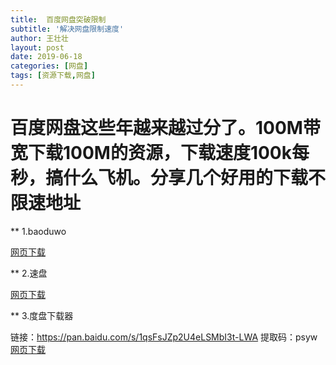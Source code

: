 ```yaml
---
title:  百度网盘突破限制
subtitle: '解决网盘限制速度'
author: 王壮壮
layout: post
date: 2019-06-18
categories: [网盘]
tags: [资源下载,网盘]
---
```

# 百度网盘这些年越来越过分了。100M带宽下载100M的资源，下载速度100k每秒，搞什么飞机。分享几个好用的下载不限速地址


** 1.baoduwo

[网页下载](https://www.baiduwp.com/ "baiduwp") 



** 2.速盘

[网页下载](http://www.speedpan.com/ "speedpan") 



** 3.度盘下载器

链接：https://pan.baidu.com/s/1qsFsJZp2U4eLSMbI3t-LWA 
提取码：psyw  
[网页下载](https://pan.baidu.com/s/1qsFsJZp2U4eLSMbI3t-LWA "度盘下载器") 
